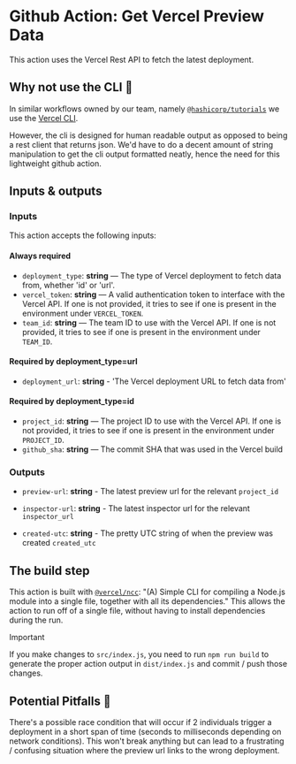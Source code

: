 # Github Action: Get Vercel Preview Data

This action uses the Vercel Rest API to fetch the latest deployment.

## Why not use the CLI 🤔

In similar workflows owned by our team, namely [`@hashicorp/tutorials`](https://github.com/hashicorp/tutorials/blob/main/.github/workflows/build-preview-2.yml) we use the [Vercel CLI](https://vercel.com/docs/cli).

However, the cli is designed for human readable output as opposed to being a rest client that returns json. We'd have to do a decent amount of string manipulation to get the cli output formatted neatly, hence the need for this lightweight github action.

## Inputs & outputs

### Inputs

This action accepts the following inputs:

#### Always required

- `deployment_type`: **string** — The type of Vercel deployment to fetch data from, whether 'id' or 'url'.
- `vercel_token`: **string** — A valid authentication token to interface with the Vercel API. If one is not provided, it tries to see if one is present in the environment under `VERCEL_TOKEN`.
- `team_id`: **string** — The team ID to use with the Vercel API. If one is not provided, it tries to see if one is present in the environment under `TEAM_ID`.

#### Required by deployment_type=url
- `deployment_url`: **string** - 'The Vercel deployment URL to fetch data from'

#### Required by deployment_type=id
- `project_id`: **string** — The project ID to use with the Vercel API. If one is not provided, it tries to see if one is present in the environment under `PROJECT_ID`.
- `github_sha`: **string** — The commit SHA that was used in the Vercel build

### Outputs

- `preview-url`: **string** - The latest preview url for the relevant `project_id`

- `inspector-url`: **string** - The latest inspector url for the relevant `inspector_url`

- `created-utc`: **string** - The pretty UTC string of when the preview was created `created_utc`

## The build step

This action is built with [`@vercel/ncc`](https://github.com/vercel/ncc): "(A) Simple CLI for compiling a Node.js module into a single file, together with all its dependencies." This allows the action to run off of a single file, without having to install dependencies during the run.

> [!IMPORTANT]
>  If you make changes to `src/index.js`, you need to run `npm run build` to generate the proper action output in `dist/index.js` and commit / push those changes.

## Potential Pitfalls 🚧

There's a possible race condition that will occur if 2 individuals trigger a deployment in a short span of time (seconds to milliseconds depending on network conditions). This won't break anything but can lead to a frustrating / confusing situation where the preview url links to the wrong deployment.
